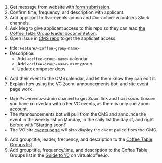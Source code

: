 1. Get message from website with [form submission](https://virtualcoffee.io/start-coffee-table-group).
2. Confirm time, frequency, and description with applicant.
3. Add applicant to #vc-events-admin and #vc-active-volunteers Slack channels.
4. Ask Meg to give applicant access to this repo so they can read [the Coffee Table Group leader documentation](https://github.com/Virtual-Coffee/VC-Community-Docs/blob/main/coffee-table-groups/leader-docs.md).
5. Open issue in [CMS repo](https://github.com/Virtual-Coffee/cms.virtualcoffee) to get the applicant access.

- title: `Feature/<coffee-group-name>`
- Description:
  - Add `<coffee-group-name>` calendar
  - Add `<coffee-group-name>` user group
  - Update composer deps

6. Add their event to the CMS calendar, and let them know they can edit it.
7. Explain how using the VC Zoom, announcements bot, and site event page work.

- Use #vc-events-admin channel to get Zoom link and host code. Ensure you have no overlap with other VC events, as there is only one Zoom account.
- The #announcements bot will pull from the CMS and announce the event in the weekly list on Monday, in the daily list the day of, and right before with "Starting soon!"
- The VC site [events page](https://virtualcoffee.io/events) will also display the event pulled from the CMS.

8. Add group title, leader, frequency, and description to the [Coffee Table Groups list](https://github.com/Virtual-Coffee/VC-Community-Docs/blob/main/coffee-table-groups/coffee-table-groups.md).
9. Add group title, frequency/time, and description to the Coffee Table Groups list in the [Guide to VC](https://github.com/Virtual-Coffee/virtualcoffee.io/blob/main/app/routes/__frontend/resources/virtual-coffee/guide-to-vc.mdx) on virtualcoffee.io.
